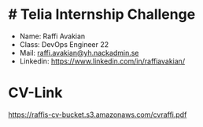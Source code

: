 # # Telia Internship Challenge

- Name: Raffi Avakian
- Class: DevOps Engineer 22
- Mail: raffi.avakian@yh.nackadmin.se
- Linkedin: https://www.linkedin.com/in/raffiavakian/

# CV-Link

https://raffis-cv-bucket.s3.amazonaws.com/cvraffi.pdf

